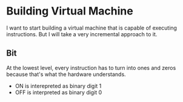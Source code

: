 # Building Virtual Machine
I want to start building a virtual machine that is capable of executing instructions. But I will take a very incremental approach to it. 

## Bit
At the lowest level, every instruction has to turn into ones and zeros because that's what the hardware understands. 

* ON is interepreted as binary digit 1
* OFF is interpreted as binary digit 0